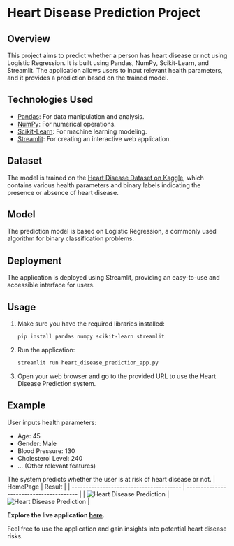 # Heart Disease Prediction Project

## Overview

This project aims to predict whether a person has heart disease or not using Logistic Regression. It is built using Pandas, NumPy, Scikit-Learn, and Streamlit. The application allows users to input relevant health parameters, and it provides a prediction based on the trained model.

## Technologies Used

- [Pandas](https://pandas.pydata.org/): For data manipulation and analysis.
- [NumPy](https://numpy.org/): For numerical operations.
- [Scikit-Learn](https://scikit-learn.org/): For machine learning modeling.
- [Streamlit](https://streamlit.io/): For creating an interactive web application.

## Dataset

The model is trained on the [Heart Disease Dataset on Kaggle](https://www.kaggle.com/datasets/johnsmith88/heart-disease-dataset), which contains various health parameters and binary labels indicating the presence or absence of heart disease.

## Model

The prediction model is based on Logistic Regression, a commonly used algorithm for binary classification problems.

## Deployment

The application is deployed using Streamlit, providing an easy-to-use and accessible interface for users.

## Usage

1. Make sure you have the required libraries installed:

    ```bash
    pip install pandas numpy scikit-learn streamlit
    ```

2. Run the application:

    ```bash
    streamlit run heart_disease_prediction_app.py
    ```

3. Open your web browser and go to the provided URL to use the Heart Disease Prediction system.

## Example

User inputs health parameters:

- Age: 45
- Gender: Male
- Blood Pressure: 130
- Cholesterol Level: 240
- ... (Other relevant features)

The system predicts whether the user is at risk of heart disease or not.
| HomePage | Result |
| --------------------------------------- | --------------------------------------- |
| ![Heart Disease Prediction](https://github.com/aryangusain/heart-disease-prediction/assets/97178343/18819daf-f287-44f3-94b8-0fcc6e9de804) | ![Heart Disease Prediction](https://github.com/aryangusain/heart-disease-prediction/assets/97178343/876e7bb6-82ff-4877-8351-757d9f4f86b8) |

**Explore the live application [here](https://heart-disease-prediction-cywbntmtb2m78qrsz4x27y.streamlit.app/).**

Feel free to use the application and gain insights into potential heart disease risks.
